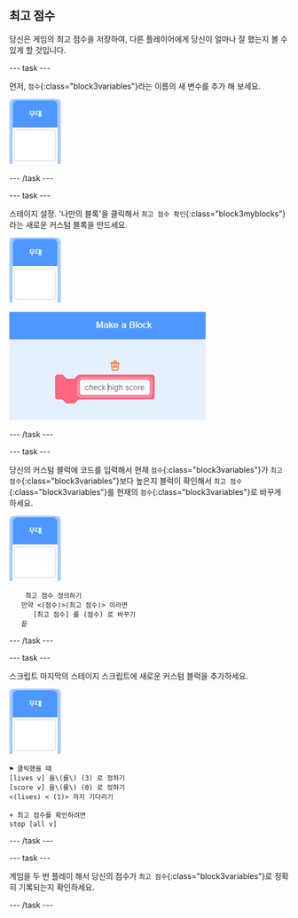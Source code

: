 ## 최고 점수

당신은 게임의 최고 점수을 저장하여, 다른 플레이어에게 당신이 얼마나 잘 했는지 볼 수 있게 할 것입니다.

\--- task \---

먼저, `점수`{:class="block3variables"}라는 이름의 새 변수를 추가 해 보세요.

![무대 스프라이트](images/stage-sprite.png)

\--- /task \---

\--- task \---

스테이지 설정. '나만의 블록'을 클릭해서 `최고 점수 확인`{:class="block3myblocks"}라는 새로운 커스텀 블록을 만드세요.

![무대 스프라이트](images/stage-sprite.png)

![스크린샷](images/dots-custom-1.png)

\--- /task \---

\--- task \---

당신의 커스텀 블럭에 코드를 입력해서 현재 `점수`{:class="block3variables"}가 `최고 점수`{:class="block3variables"}보다 높은지 블럭이 확인해서 `최고 점수`{:class="block3variables"}를 현재의 `점수`{:class="block3variables"}로 바꾸게 하세요.

![무대 스프라이트](images/stage-sprite.png)

```blocks3
    최고 점수 정의하기
   만약 <(점수)>(최고 점수)> 이라면
      [최고 점수] 를 (점수) 로 바꾸기
   끝
```

\--- /task \---

\--- task \---

스크립트 마지막의 스테이지 스크립트에 새로운 커스텀 블럭을 추가하세요.

![무대 스프라이트](images/stage-sprite.png)

```blocks3
⚑ 클릭했을 때
[lives v] 을\(를\) (3) 로 정하기
[score v] 을\(를\) (0) 로 정하기
<(lives) < (1)> 까지 기다리기

+ 최고 점수를 확인하려면 
stop [all v]
```

\--- /task \---

\--- task \---

게임을 두 번 플레이 해서 당신의 점수가 `최고 점수`{:class="block3variables"}로 정확히 기록되는지 확인하세요.

\--- /task \---
